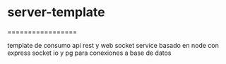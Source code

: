 # server-template
=================

template de consumo api rest y web socket service basado en node con express socket io y pg para conexiones a base de datos


